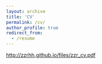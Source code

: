 ```yaml
---
layout: archive
title: 'CV'
permalink: /cv/
author_profile: true
redirect_from:
  - /resume
---
```


http://zzrhh.github.io/files/zzr_cv.pdf  

